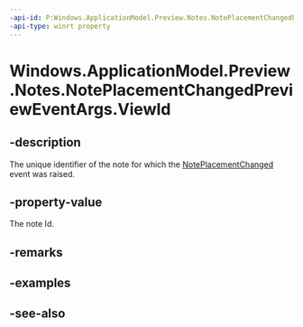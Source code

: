 ----api-id: P:Windows.ApplicationModel.Preview.Notes.NotePlacementChangedPreviewEventArgs.ViewId
-api-type: winrt property
---<!-- Property syntaxpublic int ViewId { get; }--># Windows.ApplicationModel.Preview.Notes.NotePlacementChangedPreviewEventArgs.ViewId## -descriptionThe unique identifier of the note for which the [NotePlacementChanged](noteswindowmanagerpreview_noteplacementchanged.md) event was raised.## -property-valueThe note Id.## -remarks## -examples## -see-also